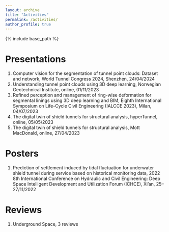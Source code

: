 ```yaml
---
layout: archive
title: "Activities"
permalink: /activities/
author_profile: true
---
```


{% include base_path %}

Presentations
======
1.	Computer vision for the segmentation of tunnel point clouds: Dataset and network, World Tunnel Congress 2024, Shenzhen, 24/04/2024
2.	Understanding tunnel point clouds using 3D deep learning, Norwegian Geotechnical Institute, online, 01/11/2023
3.	Refined perception and management of ring-wise deformation for segmental linings using 3D deep learning and BIM, Eighth International Symposium on Life-Cycle Civil Engineering (IALCCE 2023), Milan, 04/07/2023
4.	The digital twin of shield tunnels for structural analysis, hyperTunnel, online, 05/05/2023
5.	The digital twin of shield tunnels for structural analysis, Mott MacDonald, online, 27/04/2023

Posters
======
1.	Prediction of settlement induced by tidal fluctuation for underwater shield tunnel during service based on historical monitoring data, 2022 8th International Conference on Hydraulic and Civil Engineering: Deep Space Intelligent Development and Utilization Forum (ICHCE), Xi’an, 25–27/11/2022

Reviews
======
1.	Underground Space, 3 reviews



